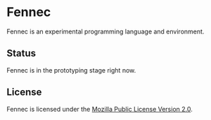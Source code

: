 # Fennec

Fennec is an experimental programming language and environment.

## Status

Fennec is in the prototyping stage right now.

## License

Fennec is licensed under the [Mozilla Public License Version 2.0](./LICENSE). 
